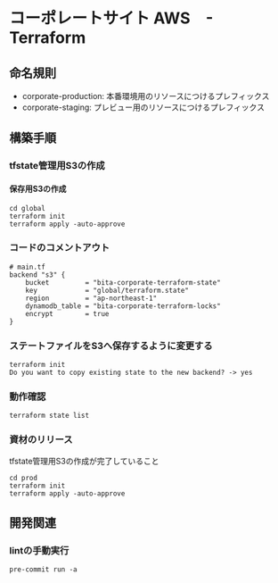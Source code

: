 # コーポレートサイト AWS　- Terraform

## 命名規則
- corporate-production: 本番環境用のリソースにつけるプレフィックス
- corporate-staging: プレビュー用のリソースにつけるプレフィックス

## 構築手順

### tfstate管理用S3の作成

#### 保存用S3の作成

```
cd global
terraform init
terraform apply -auto-approve
```

### コードのコメントアウト

```
# main.tf
backend "s3" {
    bucket         = "bita-corporate-terraform-state"
    key            = "global/terraform.state"
    region         = "ap-northeast-1"
    dynamodb_table = "bita-corporate-terraform-locks"
    encrypt        = true
}
```

### ステートファイルをS3へ保存するように変更する

```
terraform init
Do you want to copy existing state to the new backend? -> yes
```

### 動作確認

```
terraform state list
```

### 資材のリリース

tfstate管理用S3の作成が完了していること

```
cd prod
terraform init
terraform apply -auto-approve
```

## 開発関連

### lintの手動実行

```
pre-commit run -a
```